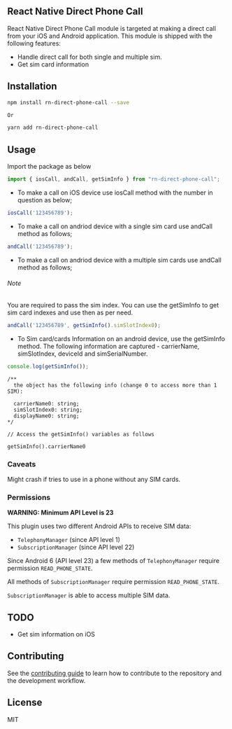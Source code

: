 ## React Native Direct Phone Call

React Native Direct Phone Call module is targeted at making a direct call from your iOS and Android application. This module is shipped with the following features:

- Handle direct call for both single and multiple sim.
- Get sim card information

## Installation

```sh
npm install rn-direct-phone-call --save

Or

yarn add rn-direct-phone-call
```

## Usage
Import the package as below

```js
import { iosCall, andCall, getSimInfo } from "rn-direct-phone-call";

```

- To make a call on iOS device use iosCall method with the number in question as below;
```js
iosCall('123456789');

```

- To make a call on andriod device with a single sim card use andCall method as follows;
```js
andCall('123456789');

```

- To make a call on andriod device with a multiple sim cards use andCall method as follows;
###### Note
You are required to pass the sim index. You can use the getSimInfo to get sim card indexes and use then as per need.
```js
andCall('123456789', getSimInfo().simSlotIndex0);

```

- To Sim card/cards Information on an android device, use the getSimInfo method. The following information are captured - carrierName, simSlotIndex, deviceId and simSerialNumber.

```js
console.log(getSimInfo());
```

```es6
/**
  the object has the following info (change 0 to access more than 1 SIM):

  carrierName0: string;
  simSlotIndex0: string;
  displayName0: string;
*/

// Access the getSimInfo() variables as follows

getSimInfo().carrierName0
```

### Caveats

Might crash if tries to use in a phone without any SIM cards.

### Permissions

**WARNING: Minimum API Level is 23**

This plugin uses two different Android APIs to receive SIM data:
- `TelephonyManager` (since API level 1)
- `SubscriptionManager` (since API level 22)

Since Android 6 (API level 23) a few methods of `TelephonyManager` require permission `READ_PHONE_STATE`.

All methods of `SubscriptionManager` require permission `READ_PHONE_STATE`.

`SubscriptionManager` is able to access multiple SIM data.

## TODO

- Get sim information on iOS


## Contributing

See the [contributing guide](CONTRIBUTING.md) to learn how to contribute to the repository and the development workflow.

## License

MIT
